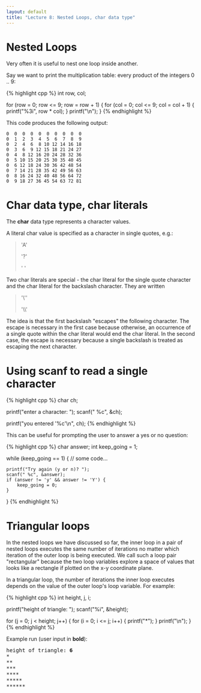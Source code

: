 ```yaml
---
layout: default
title: "Lecture 8: Nested Loops, char data type"
---
```


Nested Loops
============

Very often it is useful to nest one loop inside another.

Say we want to print the multiplication table: every product of the integers 0 .. 9:

{% highlight cpp %}
int row, col;

for (row = 0; row <= 9; row = row + 1) {
    for (col = 0; col <= 9; col = col + 1) {
        printf("%3i", row * col);
    }
    printf("\n");
}
{% endhighlight %}

This code produces the following output:

    0  0  0  0  0  0  0  0  0  0
    0  1  2  3  4  5  6  7  8  9
    0  2  4  6  8 10 12 14 16 18
    0  3  6  9 12 15 18 21 24 27
    0  4  8 12 16 20 24 28 32 36
    0  5 10 15 20 25 30 35 40 45
    0  6 12 18 24 30 36 42 48 54
    0  7 14 21 28 35 42 49 56 63
    0  8 16 24 32 40 48 56 64 72
    0  9 18 27 36 45 54 63 72 81

Char data type, char literals
=============================

The **char** data type represents a character values.

A literal char value is specified as a character in single quotes, e.g.:

> 'A'
>
> '?'
>
> ' '

Two char literals are special - the char literal for the single quote character and the char literal for the backslash character. They are written

> '\\''
>
> '\\\\'

The idea is that the first backslash "escapes" the following character. The escape is necessary in the first case because otherwise, an occurrence of a single quote within the char literal would end the char literal. In the second case, the escape is necessary because a single backslash is treated as escaping the next character.

Using scanf to read a single character
======================================

{% highlight cpp %}
char ch;

printf("enter a character: ");
scanf(" %c", &ch);

printf("you entered '%c'\n", ch);
{% endhighlight %}

This can be useful for prompting the user to answer a yes or no question:

{% highlight cpp %}
char answer;
int keep_going = 1;

while (keep_going == 1) {
    // some code...

    printf("Try again (y or n)? ");
    scanf(" %c", &answer);
    if (answer != 'y' && answer != 'Y') {
        keep_going = 0;
    }
}
{% endhighlight %}

Triangular loops
================

In the nested loops we have discussed so far, the inner loop in a pair of nested loops executes the same number of iterations no matter which iteration of the outer loop is being executed. We call such a loop pair "rectangular" because the two loop variables explore a space of values that looks like a rectangle if plotted on the x-y coordinate plane.

In a triangular loop, the number of iterations the inner loop executes depends on the value of the outer loop's loop variable. For example:

{% highlight cpp %}
int height, j, i;

printf("height of triangle: ");
scanf("%i", &height);

for (j = 0; j < height; j++) {
    for (i = 0; i <= j; i++) {
        printf("*");
    }
    printf("\n");
}
{% endhighlight %}

Example run (user input in **bold**):

<pre>
height of triangle: <b>6</b>
*
**
***
****
*****
******
</pre>
